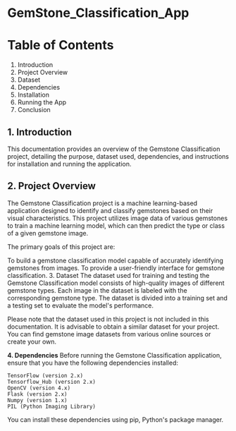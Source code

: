 # GemStone_Classification_App

# Table of Contents
1. Introduction
2. Project Overview
3. Dataset
4. Dependencies
5. Installation
6. Running the App
7. Conclusion


## 1. Introduction
This documentation provides an overview of the Gemstone Classification project, detailing the purpose, dataset used, dependencies, and instructions for installation and running the application.

## 2. Project Overview
The Gemstone Classification project is a machine learning-based application designed to identify and classify gemstones based on their visual characteristics. This project utilizes image data of various gemstones to train a machine learning model, which can then predict the type or class of a given gemstone image.

The primary goals of this project are:

To build a gemstone classification model capable of accurately identifying gemstones from images.
To provide a user-friendly interface for gemstone classification.
3. Dataset
The dataset used for training and testing the Gemstone Classification model consists of high-quality images of different gemstone types. Each image in the dataset is labeled with the corresponding gemstone type. The dataset is divided into a training set and a testing set to evaluate the model's performance.

Please note that the dataset used in this project is not included in this documentation. It is advisable to obtain a similar dataset for your project. You can find gemstone image datasets from various online sources or create your own.

**4. Dependencies**
Before running the Gemstone Classification application, ensure that you have the following dependencies installed:

```
TensorFlow (version 2.x)
Tensorflow_Hub (version 2.x)
OpenCV (version 4.x)
Flask (version 2.x)
Numpy (version 1.x)
PIL (Python Imaging Library)
```

You can install these dependencies using pip, Python's package manager.
